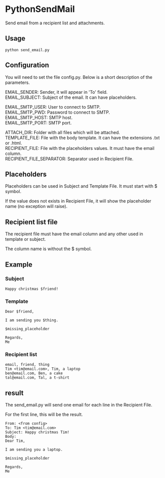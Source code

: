 # PythonSendMail
Send email from a recipient list and attachments.

## Usage
```
python send_email.py
```

## Configuration
You will need to set the file config.py. Below is a short description of the parameters.

EMAIL_SENDER: Sender, it will appear in 'To' field.<br>
EMAIL_SUBJECT: Subject of the email. It can have placeholders.<br>

EMAIL_SMTP_USER: User to connect to SMTP.<br>
EMAIL_SMTP_PWD: Password to connect to SMTP.<br>
EMAIL_SMTP_HOST: SMTP host.<br>
EMAIL_SMTP_PORT: SMTP port.<br>

ATTACH_DIR: Folder with all files which will be attached.<br>
TEMPLATE_FILE: File with the body template. It can have the extensions .txt or .html.<br>
RECIPIENT_FILE: File with the placeholders values. It must have the email column.<br>
RECIPIENT_FILE_SEPARATOR: Separator used in Recipient File.<br>

## Placeholders
Placeholders can be used in Subject and Template File. It must start with $ symbol.

If the value does not exists in Recipient File, it will show the placeholder name (no exception will raise).

## Recipient list file
The recipient file must have the email column and any other used in template or subject.

The column name is without the $ symbol.

## Example
### Subject
```
Happy christmas $friend!
```

### Template
```
Dear $friend,

I am sending you $thing.

$missing_placeholder

Regards,
Me
```

### Recipient list
```
email, friend, thing
Tim <tim@email.com>, Tim, a laptop
ben@email.com, Ben, a cake
tal@email.com, Tal, a t-shirt
```

## result
The send_email.py will send one email for each line in the Recipient File.

For the first line, this will be the result.
```
From: <from config>
To: Tim <tim@email.com>
Subject: Happy christmas Tim!
Body:
Dear Tim,

I am sending you a laptop.

$missing_placeholder

Regards,
Me
```